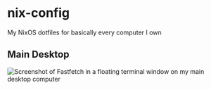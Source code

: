 # nix-config
My NixOS dotfiles for basically every computer I own

## Main Desktop
![Screenshot of Fastfetch in a floating terminal window on my main desktop computer](./assets/img/desktop-fastfetch.png)


